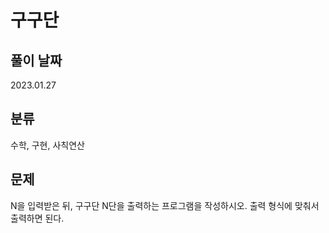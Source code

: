 # 구구단

## 풀이 날짜
2023.01.27

## 분류
수학, 구현, 사칙연산

## 문제
N을 입력받은 뒤, 구구단 N단을 출력하는 프로그램을 작성하시오. 출력 형식에 맞춰서 출력하면 된다.